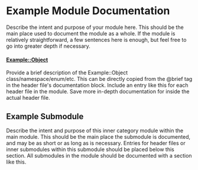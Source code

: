 # Example Module Documentation
Describe the intent and purpose of your module here. This should be the main place used to document the module as a whole. If the module is relatively straightforward, a few sentences here is enough, but feel free to go into greater depth if necessary.

#### [Example\::Object](../../Source/ModuleCategory/Example/Example_Object.h)
Provide a brief description of the Example::Object class/namespace/enum/etc. This can be directly copied from the @brief tag in the header file's documentation block. Include an entry like this for each header file in the module. Save more in-depth documentation for inside the actual header file.

## Example Submodule 
Describe the intent and purpose of this inner category module within the main module. This should be the main place the submodule is documented, and may be as short or as long as is necessary. Entries for header files or inner submodules within this submodule should be placed below this section. All submodules in the module should be documented with a section like this.
